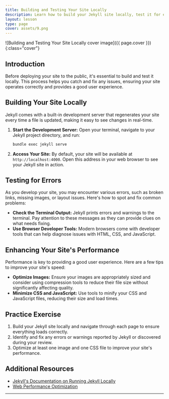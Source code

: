 ```yaml
---
title: Building and Testing Your Site Locally
description: Learn how to build your Jekyll site locally, test it for errors, and ensure it's ready for deployment, maintaining high quality and reliability.
layout: lesson
type: page
cover: assets/9.png
---
```


![Building and Testing Your Site Locally cover image]({{ page.cover }}){:class="cover"}

## Introduction

Before deploying your site to the public, it's essential to build and test it locally. This process helps you catch and fix any issues, ensuring your site operates correctly and provides a good user experience.

## Building Your Site Locally

Jekyll comes with a built-in development server that regenerates your site every time a file is updated, making it easy to see changes in real-time.

1. **Start the Development Server:**
   Open your terminal, navigate to your Jekyll project directory, and run:
   ```bash
   bundle exec jekyll serve
   ```
2. **Access Your Site:**
   By default, your site will be available at `http://localhost:4000`. Open this address in your web browser to see your Jekyll site in action.

## Testing for Errors

As you develop your site, you may encounter various errors, such as broken links, missing images, or layout issues. Here's how to spot and fix common problems:

- **Check the Terminal Output:** Jekyll prints errors and warnings to the terminal. Pay attention to these messages as they can provide clues on what needs fixing.
- **Use Browser Developer Tools:** Modern browsers come with developer tools that can help diagnose issues with HTML, CSS, and JavaScript.

## Enhancing Your Site's Performance

Performance is key to providing a good user experience. Here are a few tips to improve your site's speed:

- **Optimize Images:** Ensure your images are appropriately sized and consider using compression tools to reduce their file size without significantly affecting quality.
- **Minimize CSS and JavaScript:** Use tools to minify your CSS and JavaScript files, reducing their size and load times.

## Practice Exercise

1. Build your Jekyll site locally and navigate through each page to ensure everything loads correctly.
2. Identify and fix any errors or warnings reported by Jekyll or discovered during your review.
3. Optimize at least one image and one CSS file to improve your site's performance.

## Additional Resources

- [Jekyll's Documentation on Running Jekyll Locally](https://jekyllrb.com/docs/)
- [Web Performance Optimization](https://web.dev/performance/)

---
